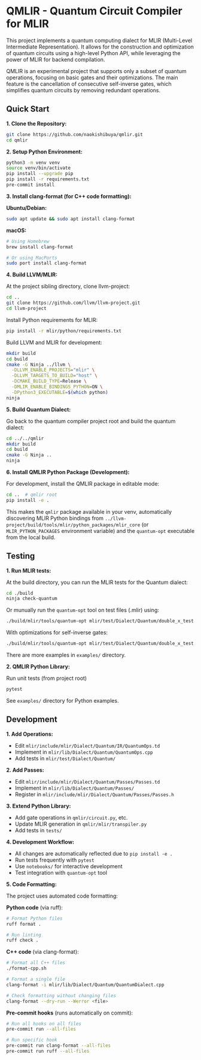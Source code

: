 # QMLIR - Quantum Circuit Compiler for MLIR

This project implements a quantum computing dialect for MLIR (Multi-Level Intermediate Representation). It allows for the construction and optimization of quantum circuits using a high-level Python API, while leveraging the power of MLIR for backend compilation.

QMLIR is an experimental project that supports only a subset of quantum operations, focusing on basic gates and their optimizations. The main feature is the cancellation of consecutive self-inverse gates, which simplifies quantum circuits by removing redundant operations.

## Quick Start

**1. Clone the Repository:**

```bash
git clone https://github.com/naokishibuya/qmlir.git
cd qmlir
```

**2. Setup Python Environment:**

```bash
python3 -m venv venv
source venv/bin/activate
pip install --upgrade pip
pip install -r requirements.txt
pre-commit install
```

**3. Install clang-format (for C++ code formatting):**

**Ubuntu/Debian:**
```bash
sudo apt update && sudo apt install clang-format
```

**macOS:**
```bash
# Using Homebrew
brew install clang-format

# Or using MacPorts
sudo port install clang-format
```

**4. Build LLVM/MLIR:**

At the project sibling directory, clone llvm-project:

```bash
cd ..
git clone https://github.com/llvm/llvm-project.git
cd llvm-project
```

Install Python requirements for MLIR:

```bash
pip install -r mlir/python/requirements.txt
```

Build LLVM and MLIR for development:

```bash
mkdir build
cd build
cmake -G Ninja ../llvm \
  -DLLVM_ENABLE_PROJECTS="mlir" \
  -DLLVM_TARGETS_TO_BUILD="host" \
  -DCMAKE_BUILD_TYPE=Release \
  -DMLIR_ENABLE_BINDINGS_PYTHON=ON \
  -DPython3_EXECUTABLE=$(which python)
ninja
```

**5. Build Quantum Dialect:**

Go back to the quantum compiler project root and build the quantum dialect:

```bash
cd ../../qmlir
mkdir build
cd build
cmake -G Ninja ..
ninja
```

**6. Install QMLIR Python Package (Development):**

For development, install the QMLIR package in editable mode:

```bash
cd ..  # qmlir root
pip install -e .
```

This makes the `qmlir` package available in your venv, automatically discovering MLIR Python bindings from `../llvm-project/build/tools/mlir/python_packages/mlir_core` (or `MLIR_PYTHON_PACKAGES` environment variable) and the `quantum-opt` executable from the local build.

## Testing

**1. Run MLIR tests:**

At the build directory, you can run the MLIR tests for the Quantum dialect:

```bash
cd ./build
ninja check-quantum
```

Or munually run the `quantum-opt` tool on test files (.mlir) using:

```bash
./build/mlir/tools/quantum-opt mlir/test/Dialect/Quantum/double_x_test.mlir
```

With optimizations for self-inverse gates:

```bash
./build/mlir/tools/quantum-opt mlir/test/Dialect/Quantum/double_x_test.mlir --quantum-cancel-self-inverse
```

There are more examples in `examples/` directory.

**2. QMLIR Python Library:**

Run unit tests (from project root)

```bash
pytest
```

See `examples/` directory for Python examples.

## Development

**1. Add Operations:**

- Edit `mlir/include/mlir/Dialect/Quantum/IR/QuantumOps.td`
- Implement in `mlir/lib/Dialect/Quantum/QuantumOps.cpp`
- Add tests in `mlir/test/Dialect/Quantum/`

**2. Add Passes:**
- Edit `mlir/include/mlir/Dialect/Quantum/Passes/Passes.td`
- Implement in `mlir/lib/Dialect/Quantum/Passes/`
- Register in `mlir/include/mlir/Dialect/Quantum/Passes/Passes.h`

**3. Extend Python Library:**
- Add gate operations in `qmlir/circuit.py`, etc.
- Update MLIR generation in `qmlir/mlir/transpiler.py`
- Add tests in `tests/`

**4. Development Workflow:**
- All changes are automatically reflected due to `pip install -e .`
- Run tests frequently with `pytest`
- Use `notebooks/` for interactive development
- Test integration with `quantum-opt` tool

**5. Code Formatting:**

The project uses automated code formatting:

**Python code** (via ruff):
```bash
# Format Python files
ruff format .

# Run linting
ruff check .
```

**C++ code** (via clang-format):
```bash
# Format all C++ files
./format-cpp.sh

# Format a single file
clang-format -i mlir/lib/Dialect/Quantum/QuantumDialect.cpp

# Check formatting without changing files
clang-format --dry-run --Werror <file>
```

**Pre-commit hooks** (runs automatically on commit):
```bash
# Run all hooks on all files
pre-commit run --all-files

# Run specific hook
pre-commit run clang-format --all-files
pre-commit run ruff --all-files
```
